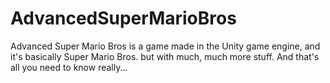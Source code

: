 # AdvancedSuperMarioBros
Advanced Super Mario Bros is a game made in the Unity game engine, and it's basically Super Mario Bros. but with much, much more stuff.
And that's all you need to know really... 
